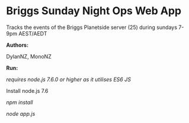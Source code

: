 Briggs Sunday Night Ops Web App
=

Tracks the events of the Briggs Planetside server (25) during sundays 7-9pm AEST/AEDT

**Authors:**

DylanNZ, MonoNZ

**Run:**

_requires node.js 7.6.0 or higher as it utilises ES6 JS_

Install node.js 7.6

_npm install_

_node app.js_